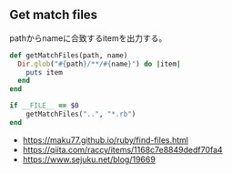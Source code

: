 ## Get match files

pathからnameに合致するitemを出力する。

```ruby
def getMatchFiles(path, name)
  Dir.glob("#{path}/**/#{name}") do |item|
    puts item
  end
end

if __FILE__ == $0
    getMatchFiles("..", "*.rb")
end
```

* https://maku77.github.io/ruby/find-files.html
* https://qiita.com/raccy/items/1168c7e8849dedf70fa4
* https://www.sejuku.net/blog/19669
